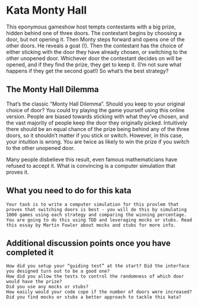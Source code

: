 # Kata Monty Hall

This eponymous gameshow host tempts contestants with a big prize, hidden behind one of three doors. The contestant begins by choosing a door, but not opening it. Then Monty steps forward and opens one of the other doors. He reveals a goat (!). Then the contestant has the choice of either sticking with the door they have already chosen, or switching to the other unopened door. Whichever door the contestant decides on will be opened, and if they find the prize, they get to keep it. (I’m not sure what happens if they get the second goat!) So what’s the best strategy?
## The Monty Hall Dilemma

That’s the classic “Monty Hall Dilemma”. Should you keep to your original choice of door? You could try playing the game yourself using this online version. People are biased towards sticking with what they’ve chosen, and the vast majority of people keep the door they originally picked. Intuitively there should be an equal chance of the prize being behind any of the three doors, so it shouldn’t matter if you stick or switch. However, in this case, your intuition is wrong. You are twice as likely to win the prize if you switch to the other unopened door.

Many people disbelieve this result, even famous mathematicians have refused to accept it. What is convincing is a computer simulation that proves it.
## What you need to do for this kata

    Your task is to write a computer simulation for this provlem that proves that switching doors is best - you will do this by simulating 1000 games using each strategy and comparing the winning percentage.
    You are going to do this using TDD and leveraging mocks or stubs. Read this essay by Martin Fowler about mocks and stubs for more info.

## Additional discussion points once you have completed it

    How did you setup your “guiding test” at the start? Did the interface you designed turn out to be a good one?
    How did you allow the tests to control the randomness of which door would have the prize?
    Did you use any mocks or stubs?
    How easily would your code cope if the number of doors were increased?
    Did you find mocks or stubs a better approach to tackle this kata?


